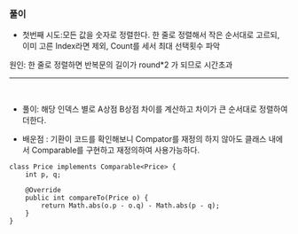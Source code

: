 ### 풀이

- 첫번째 시도:모든 값을 숫자로 정렬한다. 한 줄로 정렬해서 작은 순서대로 고르되, 이미 고른 Index라면 제외, Count를 세서 최대 선택횟수 파악

원인: 한 줄로 정렬하면 반복문의 길이가 round*2 가 되므로 시간초과 

----
<br>

- 풀이: 해당 인덱스 별로 A상점 B상점 차이를 계산하고 차이가 큰 순서대로 정렬하여 더한다. 

- 배운점 : 기환이 코드를 확인해보니 Compator를 재정의 하지 않아도 클래스 내에서 Comparable를 구현하고 재정의하여 사용가능하다.

```
class Price implements Comparable<Price> {
    int p, q;

    @Override
    public int compareTo(Price o) {
        return Math.abs(o.p - o.q) - Math.abs(p - q);
    }
}
```
